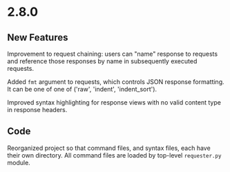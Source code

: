 # 2.8.0

## New Features

Improvement to request chaining: users can "name" response to requests and reference those responses by name in subsequently executed requests.

Added `fmt` argument to requests, which controls JSON response formatting. It can be one of one of ('raw', 'indent', 'indent_sort').

Improved syntax highlighting for response views with no valid content type in response headers.

## Code

Reorganized project so that command files, and syntax files, each have their own directory. All command files are loaded by top-level `requester.py` module.
